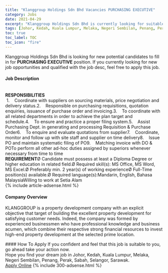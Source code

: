 ```yaml
---
title: "Klanggroup Holdings Sdn Bhd Vacancies PURCHASING EXECUTIVE" 
category: Jobs 
date: 2021-04-29 
excerpt: "Klanggroup Holdings Sdn Bhd is currently looking for suitable person to fill in the PURCHASING EXECUTIVE which based in Johor, Kedah, Kuala Lumpur, Melaka, Negeri Sembilan, Penang, Perak, Sabah, Selangor, Sarawak" 
tags: [Johor, Kedah, Kuala Lumpur, Melaka, Negeri Sembilan, Penang, Perak, Sabah, Selangor, Sarawak] 
toc: true 
toc_label: TOC 
toc_icon: "fire" 
--- 
```


<p>Klanggroup Holdings Sdn Bhd is looking for new potential candidates to fill in for <b>PURCHASING EXECUTIVE</b> position. If you currently looking for new job opportunities and qualified with the job desc, feel free to apply this job.
</p><div><div><h4>Job Description</h4></div><div><div><span><div><br><div><strong>RESPONSIBILITIES</strong><br>&#160;1.&#160;&#160;&#160;&#160;Coordinate with suppliers on sourcing materials, price negotiation and delivery status.2.&#160;&#160;&#160;&#160;Responsible on purchasing requisitions, quotation enquiries, issuance of purchase order and invoicing.3.&#160;&#160;&#160;&#160;To coordinate with all related departments in order to achieve the plan target and schedule.4.&#160;&#160;&#160;&#160;To ensure and practice a proper filing system.5.&#160;&#160;&#160;&#160;Assist Purchasing Dept. in generating and processing Requisition &amp; Purchase Order6.&#160;&#160;&#160;&#160;To enquire and evaluate quotations from supplier7.&#160;&#160;&#160;&#160;Coordinate, monitor and follow up with site staff and supplier on time delivery8.&#160;&#160;&#160;&#160;Issue PO and maintain systematic filing of PO9.&#160;&#160;&#160;&#160;Matching invoice with DO &amp; POTo perform all other ad-hoc duties assigned by superiors whenever necessary from time to time<br><strong>REQUIREMENT</strong>&#216;&#160;Candidate must possess at least a Diploma Degree or higher education in related field.&#216;&#160;Required skill(s): MS Office, MS Word, MS Excel.&#216;&#160;Preferably min. 2 year(s) of working experience&#216;&#160;Full-Time position(s) available.&#216;&#160;Required language(s):Mandarin, English, Bahasa MalaysiaWilling to work at Setia Alam</div></div></span></div></div></div> 
{% include article-adsense.html %} 
<div><div><h4>Company Overview</h4></div><div><div><span><div><p>KLANGGROUP is a property development company with an explicit objective that target of building the excellent property development for satisfying customer needs. Indeed, the company was formed by experienced businessmen who have professional knowledge and business acumen, which combine their respective strong financial resources to invest high-end property development at the selected prime location.</p></div></span></div></div></div> 
#### How To Apply 
If you confident and feel that this job is suitable to you, go ahead take your action now. <br/> 
Hope you find your dream job in Johor, Kedah, Kuala Lumpur, Melaka, Negeri Sembilan, Penang, Perak, Sabah, Selangor, Sarawak. <br/> 
<a href="https://www.jobstreet.com.my/en/job/purchasing-executive-4535475?jobId=jobstreet-my-job-4535475&" class="btn btn--info" target="_blank" rel="nofollow noopenner">Apply Online</a> 
{% include 300-adsense.html %} 